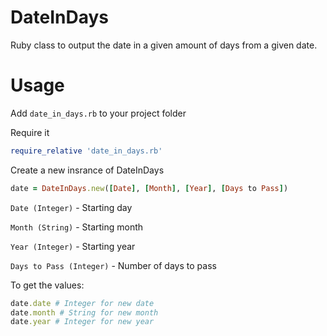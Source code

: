 # DateInDays
Ruby class to output the date in a given amount of days from a given date.

# Usage
Add `date_in_days.rb` to your project folder

Require it
```rb
require_relative 'date_in_days.rb'
```

Create a new insrance of DateInDays
```rb
date = DateInDays.new([Date], [Month], [Year], [Days to Pass])
```
`Date (Integer)` - Starting day

`Month (String)` - Starting month

`Year (Integer)` - Starting year

`Days to Pass (Integer)` - Number of days to pass

To get the values:
```rb
date.date # Integer for new date
date.month # String for new month
date.year # Integer for new year
```
